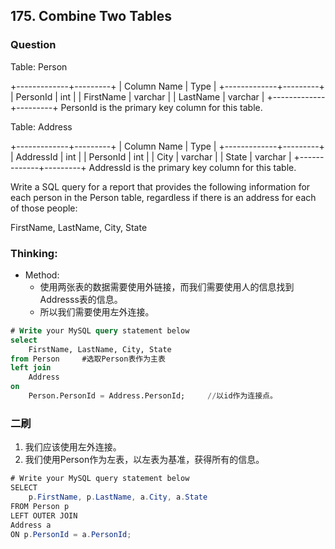 ## 175. Combine Two Tables

### Question
Table: Person

+-------------+---------+
| Column Name | Type    |
+-------------+---------+
| PersonId    | int     |
| FirstName   | varchar |
| LastName    | varchar |
+-------------+---------+
PersonId is the primary key column for this table.

Table: Address

+-------------+---------+
| Column Name | Type    |
+-------------+---------+
| AddressId   | int     |
| PersonId    | int     |
| City        | varchar |
| State       | varchar |
+-------------+---------+
AddressId is the primary key column for this table.

Write a SQL query for a report that provides the following information for each person in the Person table, regardless if there is an address for each of those people:

FirstName, LastName, City, State

### Thinking:
* Method:
	* 使用两张表的数据需要使用外链接，而我们需要使用人的信息找到Addresss表的信息。
	* 所以我们需要使用左外连接。

```SQL
# Write your MySQL query statement below
select
    FirstName, LastName, City, State
from Person		#选取Person表作为主表
left join
    Address
on
    Person.PersonId = Address.PersonId;		//以id作为连接点。
```

### 二刷
1. 我们应该使用左外连接。
2. 我们使用Person作为左表，以左表为基准，获得所有的信息。
```Java
# Write your MySQL query statement below
SELECT
    p.FirstName, p.LastName, a.City, a.State
FROM Person p
LEFT OUTER JOIN
Address a
ON p.PersonId = a.PersonId;
```
